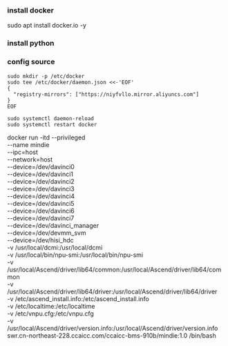 ### install docker

sudo apt install docker.io -y


### install python


### config source
```
sudo mkdir -p /etc/docker
sudo tee /etc/docker/daemon.json <<-'EOF'
{
  "registry-mirrors": ["https://niyfvllo.mirror.aliyuncs.com"]
}
EOF

sudo systemctl daemon-reload
sudo systemctl restart docker
```



docker run -itd --privileged \
--name mindie \
--ipc=host \
--network=host \
--device=/dev/davinci0 \
--device=/dev/davinci1 \
--device=/dev/davinci2 \
--device=/dev/davinci3 \
--device=/dev/davinci4 \
--device=/dev/davinci5 \
--device=/dev/davinci6 \
--device=/dev/davinci7 \
--device=/dev/davinci_manager \
--device=/dev/devmm_svm \
--device=/dev/hisi_hdc \
-v /usr/local/dcmi:/usr/local/dcmi \
-v /usr/local/bin/npu-smi:/usr/local/bin/npu-smi \
-v /usr/local/Ascend/driver/lib64/common:/usr/local/Ascend/driver/lib64/common \
-v /usr/local/Ascend/driver/lib64/driver:/usr/local/Ascend/driver/lib64/driver \
-v /etc/ascend_install.info:/etc/ascend_install.info \
-v /etc/localtime:/etc/localtime \
-v /etc/vnpu.cfg:/etc/vnpu.cfg \
-v /usr/local/Ascend/driver/version.info:/usr/local/Ascend/driver/version.info \
swr.cn-northeast-228.ccaicc.com/ccaicc-bms-910b/mindie:1.0 /bin/bash
